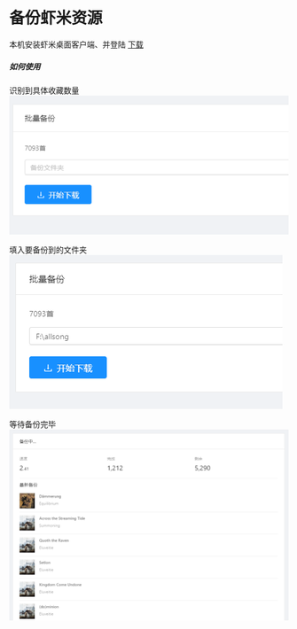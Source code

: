 # 备份虾米资源
本机安装虾米桌面客户端、并登陆
[下载](https://github.com/xiami2021/backup/raw/main/dist/backup-0.0.1.exe)

##### 如何使用
识别到具体收藏数量  
![first](first.png)

填入要备份到的文件夹  
![second](second.png)

等待备份完毕  
![wait](wait.png)

